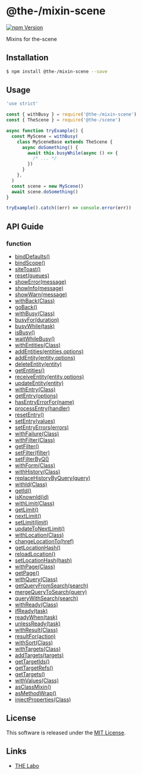 @the-/mixin-scene
==========

<!---
This file is generated by the-tmpl. Do not update manually.
--->

<!-- Badge Start -->
<a name="badges"></a>

[![npm Version][bd_npm_shield_url]][bd_npm_url]

[bd_repo_url]: https://github.com/the-labo/the
[bd_travis_url]: http://travis-ci.org/the-labo/the
[bd_travis_shield_url]: http://img.shields.io/travis/the-labo/the.svg?style=flat
[bd_travis_com_url]: http://travis-ci.com/the-labo/the
[bd_travis_com_shield_url]: https://api.travis-ci.com/the-labo/the.svg?token=
[bd_license_url]: https://github.com/the-labo/the/blob/master/LICENSE
[bd_npm_url]: http://www.npmjs.org/package/@the-/mixin-scene
[bd_npm_shield_url]: http://img.shields.io/npm/v/@the-/mixin-scene.svg?style=flat
[bd_standard_url]: http://standardjs.com/
[bd_standard_shield_url]: https://img.shields.io/badge/code%20style-standard-brightgreen.svg

<!-- Badge End -->


<!-- Description Start -->
<a name="description"></a>

Mixins for the-scene

<!-- Description End -->


<!-- Overview Start -->
<a name="overview"></a>



<!-- Overview End -->


<!-- Sections Start -->
<a name="sections"></a>

<!-- Section from "doc/readme/01.Installation.md.hbs" Start -->

<a name="section-doc-readme-01-installation-md"></a>

Installation
-----

```bash
$ npm install @the-/mixin-scene --save
```


<!-- Section from "doc/readme/01.Installation.md.hbs" End -->

<!-- Section from "doc/readme/02.Usage.md.hbs" Start -->

<a name="section-doc-readme-02-usage-md"></a>

Usage
---------

```javascript
'use strict'

const { withBusy } = require('@the-/mixin-scene')
const { TheScene } = require('@the-/scene')

async function tryExample() {
  const MyScene = withBusy(
    class MySceneBase extends TheScene {
      async doSomething() {
        await this.busyWhile(async () => {
          /* ... */
        })
      }
    },
  )
  const scene = new MyScene()
  await scene.doSomething()
}

tryExample().catch((err) => console.error(err))

```


<!-- Section from "doc/readme/02.Usage.md.hbs" End -->


<!-- Sections Start -->

<a name="api"></a>

## API Guide

### function
- [bindDefaults()](./doc/api/api.md#bindDefaults)
- [bindScope()](./doc/api/api.md#bindScope)
- [siteToast()](./doc/api/api.md#siteToast)
- [reset(queues)](./doc/api/api.md#reset)
- [showError(message)](./doc/api/api.md#showError)
- [showInfo(message)](./doc/api/api.md#showInfo)
- [showWarn(message)](./doc/api/api.md#showWarn)
- [withBack(Class)](./doc/api/api.md#withBack)
- [goBack()](./doc/api/api.md#goBack)
- [withBusy(Class)](./doc/api/api.md#withBusy)
- [busyFor(duration)](./doc/api/api.md#busyFor)
- [busyWhile(task)](./doc/api/api.md#busyWhile)
- [isBusy()](./doc/api/api.md#isBusy)
- [waitWhileBusy()](./doc/api/api.md#waitWhileBusy)
- [withEntities(Class)](./doc/api/api.md#withEntities)
- [addEntities(entities,options)](./doc/api/api.md#addEntities)
- [addEntity(entity,options)](./doc/api/api.md#addEntity)
- [deleteEntity(entity)](./doc/api/api.md#deleteEntity)
- [getEntities()](./doc/api/api.md#getEntities)
- [receiveEntity(entity,options)](./doc/api/api.md#receiveEntity)
- [updateEntity(entity)](./doc/api/api.md#updateEntity)
- [withEntry(Class)](./doc/api/api.md#withEntry)
- [getEntry(options)](./doc/api/api.md#getEntry)
- [hasEntryErrorFor(name)](./doc/api/api.md#hasEntryErrorFor)
- [processEntry(handler)](./doc/api/api.md#processEntry)
- [resetEntry()](./doc/api/api.md#resetEntry)
- [setEntry(values)](./doc/api/api.md#setEntry)
- [setEntryErrors(errors)](./doc/api/api.md#setEntryErrors)
- [withFailure(Class)](./doc/api/api.md#withFailure)
- [withFilter(Class)](./doc/api/api.md#withFilter)
- [getFilter()](./doc/api/api.md#getFilter)
- [setFilter(filter)](./doc/api/api.md#setFilter)
- [setFilterByQ()](./doc/api/api.md#setFilterByQ)
- [withForm(Class)](./doc/api/api.md#withForm)
- [withHistory(Class)](./doc/api/api.md#withHistory)
- [replaceHistoryByQuery(query)](./doc/api/api.md#replaceHistoryByQuery)
- [withId(Class)](./doc/api/api.md#withId)
- [getId()](./doc/api/api.md#getId)
- [isKnownId(id)](./doc/api/api.md#isKnownId)
- [withLimit(Class)](./doc/api/api.md#withLimit)
- [getLimit()](./doc/api/api.md#getLimit)
- [nextLimit()](./doc/api/api.md#nextLimit)
- [setLimit(limit)](./doc/api/api.md#setLimit)
- [updateToNextLimit()](./doc/api/api.md#updateToNextLimit)
- [withLocation(Class)](./doc/api/api.md#withLocation)
- [changeLocationTo(href)](./doc/api/api.md#changeLocationTo)
- [getLocationHash()](./doc/api/api.md#getLocationHash)
- [reloadLocation()](./doc/api/api.md#reloadLocation)
- [setLocationHash(hash)](./doc/api/api.md#setLocationHash)
- [withPage(Class)](./doc/api/api.md#withPage)
- [getPage()](./doc/api/api.md#getPage)
- [withQuery(Class)](./doc/api/api.md#withQuery)
- [getQueryFromSearch(search)](./doc/api/api.md#getQueryFromSearch)
- [mergeQueryToSearch(query)](./doc/api/api.md#mergeQueryToSearch)
- [queryWithSearch(search)](./doc/api/api.md#queryWithSearch)
- [withReady(Class)](./doc/api/api.md#withReady)
- [ifReady(task)](./doc/api/api.md#ifReady)
- [readyWhen(task)](./doc/api/api.md#readyWhen)
- [unlessReady(task)](./doc/api/api.md#unlessReady)
- [withResult(Class)](./doc/api/api.md#withResult)
- [resultFor(action)](./doc/api/api.md#resultFor)
- [withSort(Class)](./doc/api/api.md#withSort)
- [withTargets(Class)](./doc/api/api.md#withTargets)
- [addTargets(targets)](./doc/api/api.md#addTargets)
- [getTargetIds()](./doc/api/api.md#getTargetIds)
- [getTargetRefs()](./doc/api/api.md#getTargetRefs)
- [getTargets()](./doc/api/api.md#getTargets)
- [withValues(Class)](./doc/api/api.md#withValues)
- [asClassMixin()](./doc/api/api.md#asClassMixin)
- [asMethodWrap()](./doc/api/api.md#asMethodWrap)
- [injectProperties(Class)](./doc/api/api.md#injectProperties)

<!-- LICENSE Start -->
<a name="license"></a>

License
-------
This software is released under the [MIT License](https://github.com/the-labo/the/blob/master/LICENSE).

<!-- LICENSE End -->


<!-- Links Start -->
<a name="links"></a>

Links
------

+ [THE Labo][the_labo_url]

[the_labo_url]: https://github.com/the-labo

<!-- Links End -->
